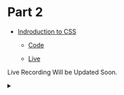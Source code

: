# Part 2
- [Indroduction to CSS](https://tinkerhublbsce.github.io/Web-foundry-Resources/part2/CSS-Introduction)

    - [Code](https://github.com/tinkerhublbsce/Web-foundry-Resources/tree/main/part2/Code)

    - [Live](https://tinkerhublbsce.github.io/Web-foundry-Resources/part2/Code/index.html)

Live Recording Will be Updated Soon.


<details><summary></summary>Thank You<script async src="https://cdn.splitbee.io/sb.js"></script></details>
